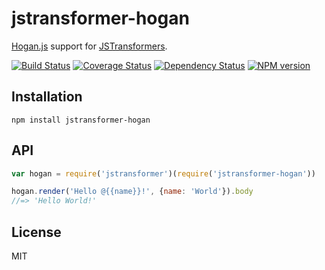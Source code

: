 # jstransformer-hogan

[Hogan.js](https://www.npmjs.com/package/hogan.js) support for [JSTransformers](http://github.com/jstransformers).

[![Build Status](https://img.shields.io/travis/jstransformers/jstransformer-hogan/master.svg)](https://travis-ci.org/jstransformers/jstransformer-hogan)
[![Coverage Status](https://img.shields.io/codecov/c/github/jstransformers/jstransformer-hogan/master.svg)](https://codecov.io/gh/jstransformers/jstransformer-hogan)
[![Dependency Status](https://img.shields.io/david/jstransformers/jstransformer-hogan/master.svg)](http://david-dm.org/jstransformers/jstransformer-hogan)
[![NPM version](https://img.shields.io/npm/v/jstransformer-hogan.svg)](https://www.npmjs.org/package/jstransformer-hogan)

## Installation

    npm install jstransformer-hogan

## API

```js
var hogan = require('jstransformer')(require('jstransformer-hogan'))

hogan.render('Hello @{{name}}!', {name: 'World'}).body
//=> 'Hello World!'
```

## License

MIT
